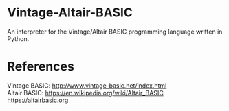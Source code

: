 # Vintage-Altair-BASIC
An interpreter for the Vintage/Altair BASIC programming language written in Python. 

# References  
Vintage BASIC: http://www.vintage-basic.net/index.html  
Altair BASIC: https://en.wikipedia.org/wiki/Altair_BASIC  
              https://altairbasic.org  
